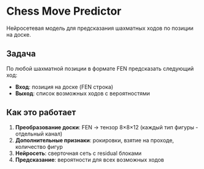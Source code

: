 # Chess Move Predictor

Нейросетевая модель для предсказания шахматных ходов по позиции на доске.

## Задача

По любой шахматной позиции в формате FEN предсказать следующий ход:
- **Вход**: позиция на доске (FEN строка)
- **Выход**: список возможных ходов с вероятностями

## Как это работает

1. **Преобразование доски**: FEN → тензор 8×8×12 (каждый тип фигуры - отдельный канал)
2. **Дополнительные признаки**: рокировки, взятие на проходе, количество фигур
3. **Нейросеть**: сверточная сеть с residual блоками
4. **Предсказание**: вероятности для всех возможных ходов 
